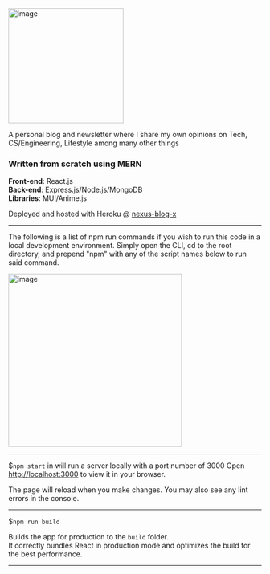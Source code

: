 <img width="229" alt="image" src="https://github.com/Yugenero/Nexus/assets/44268896/3c8964df-417a-4d63-8039-dfa1abcb50a0">
  
A personal blog and newsletter where I share my own opinions on Tech, CS/Engineering, Lifestyle among many other things

### Written from scratch using **MERN**

**Front-end**: React.js  
**Back-end**: Express.js/Node.js/MongoDB  
**Libraries**: MUI/Anime.js  

Deployed and hosted with Heroku @
[nexus-blog-x](https://nexus-blog-x-b20ff15640c7.herokuapp.com/)

---

The following is a list of npm run commands if you wish to run this code in a local development environment.
Simply open the CLI, cd to the root directory, and prepend "npm" with any of the script names below to run said command.

<img width="345" alt="image" src="https://github.com/Yugenero/Nexus/assets/44268896/e14331e8-d6bb-4d5d-84c9-20a78b2fde28">

---

$```npm start``` in will run a server locally with a port number of 3000
Open [http://localhost:3000](http://localhost:3000) to view it in your browser.

The page will reload when you make changes.
You may also see any lint errors in the console.

---

$```npm run build```

Builds the app for production to the `build` folder.\
It correctly bundles React in production mode and optimizes the build for the best performance.

---


